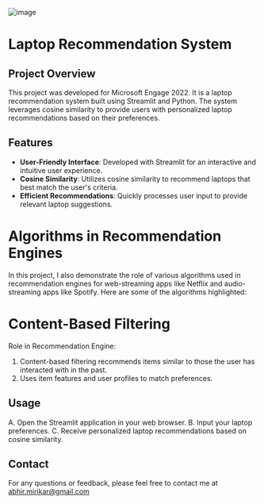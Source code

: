 ![image](https://github.com/user-attachments/assets/710b41d8-02df-436c-ad09-00e1b43529eb)
# Laptop Recommendation System


## Project Overview

This project was developed for Microsoft Engage 2022. It is a laptop recommendation system built using Streamlit and Python. The system leverages cosine similarity to provide users with personalized laptop recommendations based on their preferences.

## Features

- **User-Friendly Interface**: Developed with Streamlit for an interactive and intuitive user experience.
- **Cosine Similarity**: Utilizes cosine similarity to recommend laptops that best match the user's criteria.
- **Efficient Recommendations**: Quickly processes user input to provide relevant laptop suggestions.

# Algorithms in Recommendation Engines
In this project, I also demonstrate the role of various algorithms used in recommendation engines for web-streaming apps like Netflix and audio-streaming apps like Spotify. Here are some of the algorithms highlighted:

# Content-Based Filtering
Role in Recommendation Engine:

1. Content-based filtering recommends items similar to those the user has interacted with in the past.
2. Uses item features and user profiles to match preferences.

## Usage
A. Open the Streamlit application in your web browser.
B. Input your laptop preferences.
C. Receive personalized laptop recommendations based on cosine similarity.

## Contact
For any questions or feedback, please feel free to contact me at abhir.mirikar@gmail.com
